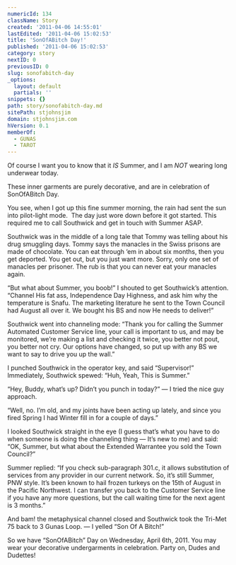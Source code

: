 ```yaml
---
numericId: 134
className: Story
created: '2011-04-06 14:55:01'
lastEdited: '2011-04-06 15:02:53'
title: 'SonOfABitch Day!'
published: '2011-04-06 15:02:53'
category: story
nextID: 0
previousID: 0
slug: sonofabitch-day
_options:
  layout: default
  partials: ''
snippets: {}
path: story/sonofabitch-day.md
sitePath: stjohnsjim
domain: stjohnsjim.com
hVersion: 0.1
memberOf:
  - GUNAS
  - TAROT
---
```


Of course I want you to know that it _IS_ Summer, and I am _NOT_ wearing long underwear today.

These inner garments are purely decorative, and are in celebration of SonOfABitch Day.

You see, when I got up this fine summer morning, the rain had sent the sun into pilot-light mode. &nbsp;The day just wore down before it got started. This required me to call Southwick and get in touch with Summer ASAP.

Southwick was in the middle of a long tale that Tommy was telling about his drug smuggling days. Tommy says the manacles in the Swiss prisons are made of chocolate. You can eat through &lsquo;em in about six months, then you get deported. You get out, but you just want more. Sorry, only one set of manacles per prisoner. The rub is that you can never eat your manacles again.

&ldquo;But what about Summer, you boob!&rdquo; I shouted to get Southwick&rsquo;s attention. &ldquo;Channel His fat ass, Independence Day Highness, and ask him why the temperature is Snafu. The marketing literature he sent to the Town Council had August all over it. We bought his BS and now He needs to deliver!&rdquo;

Southwick went into channeling mode: &ldquo;Thank you for calling the Summer Automated Customer Service line, your call is important to us, and may be monitored, we&rsquo;re making a list and checking it twice, you better not pout, you better not cry. Our options have changed, so put up with any BS we want to say to drive you up the wall.&rdquo;

I punched Southwick in the operator key, and said &ldquo;Supervisor!&rdquo; Immediately, Southwick spewed: &ldquo;Huh, Yeah, This is Summer.&rdquo;

&ldquo;Hey, Buddy, what&rsquo;s up? Didn&rsquo;t you punch in today?&rdquo; &mdash; I tried the nice guy approach.

&ldquo;Well, no. I&rsquo;m old, and my joints have been acting up lately, and since you fired Spring I had Winter fill in for a couple of days.&rdquo;

I looked Southwick straight in the eye (I guess that&rsquo;s what you have to do when someone is doing the channeling thing &mdash; It&rsquo;s new to me) and said: &ldquo;OK, Summer, but what about the Extended Warrantee you sold the Town Council?&rdquo;

Summer replied: &ldquo;If you check sub-paragraph 301.c, it allows substitution of services from any provider in our current network. So, it&rsquo;s still Summer, PNW style. It&rsquo;s been known to hail frozen turkeys on the 15th of August in the Pacific Northwest. I can transfer you back to the Customer Service line if you have any more questions, but the call waiting time for the next agent is 3 months.&rdquo;

And bam! the metaphysical channel closed and Southwick took the Tri-Met 75 back to 3 Gunas Loop. &mdash; I yelled &ldquo;Son Of A Bitch!&rdquo;

So we have &ldquo;SonOfABitch&rdquo; Day on Wednesday, April 6th, 2011. You may wear your decorative undergarments in celebration. Party on, Dudes and Dudettes!

